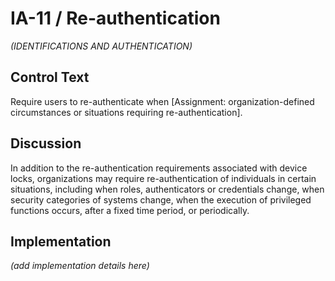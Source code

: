 # IA-11 / Re-authentication

_(IDENTIFICATIONS AND AUTHENTICATION)_

## Control Text

Require users to re-authenticate when [Assignment: organization-defined circumstances or situations requiring re-authentication].

## Discussion

In addition to the re-authentication requirements associated with device locks, organizations may require re-authentication of individuals in certain situations, including when roles, authenticators or credentials change, when security categories of systems change, when the execution of privileged functions occurs, after a fixed time period, or periodically.

## Implementation

_(add implementation details here)_